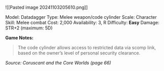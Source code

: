 ![[Pasted image 20241103205610.png]]

Model: Datadagger
Type: Melee weapon/code cylinder
Scale: Character
Skill: Melee combat
Cost: 2,000
Availability: 3, R
Difficulty: **Easy**
Damage: STR+2 (maximum: 5D)

**Game Notes:**
> The code cylinder allows access to restricted data via scomp link, based on the owner’s level of personal security clearance. 

*Source: Coruscant and the Core Worlds (page 66)*